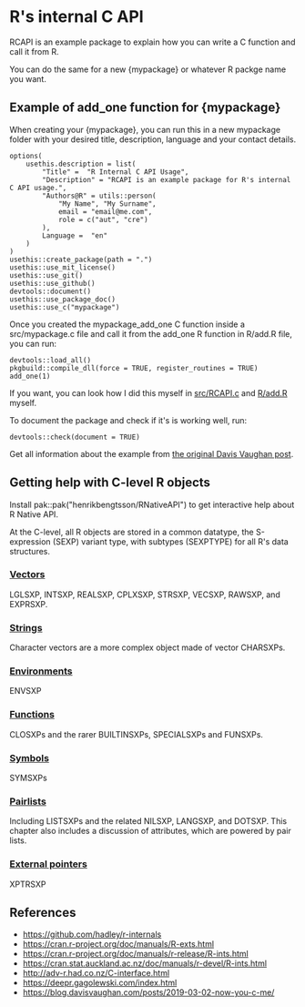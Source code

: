 # R's internal C API

RCAPI is an example package to explain how you can write a C function and call it from R.

You can do the same for a new {mypackage} or whatever R packge name you want.

## Example of add_one function for {mypackage}

When creating your {mypackage}, you can run this in a new mypackage folder with your desired title, description, language and your contact details.

```         
options(
    usethis.description = list(
        "Title" =  "R Internal C API Usage",
        "Description" = "RCAPI is an example package for R's internal C API usage.",
        "Authors@R" = utils::person(
            "My Name", "My Surname",
            email = "email@me.com",
            role = c("aut", "cre")
        ),
        Language =  "en"
    )
)
usethis::create_package(path = ".")
usethis::use_mit_license()
usethis::use_git()
usethis::use_github()
devtools::document()
usethis::use_package_doc()
usethis::use_c("mypackage")
```

Once you created the mypackage_add_one C function inside a src/mypackage.c file and call it from the add_one R function in R/add.R file, you can run:

```         
devtools::load_all()
pkgbuild::compile_dll(force = TRUE, register_routines = TRUE)
add_one(1)
```

If you want, you can look how I did this myself in [src/RCAPI.c](src/RCAPI.c) and [R/add.R](R/add.R) myself.

To document the package and check if it's is working well, run:

```         
devtools::check(document = TRUE)
```

Get all information about the example from [the original Davis Vaughan post](https://blog.davisvaughan.com/posts/2019-03-02-now-you-c-me/).

## Getting help with C-level R objects

Install pak::pak("henrikbengtsson/RNativeAPI") to get interactive help about R Native API.

At the C-level, all R objects are stored in a common datatype, the S-expression (SEXP) variant type, with subtypes (SEXPTYPE) for all R's data structures.

### [Vectors](https://github.com/hadley/r-internals/blob/master/vectors.md)

LGLSXP, INTSXP, REALSXP, CPLXSXP, STRSXP, VECSXP, RAWSXP, and EXPRSXP.

### [Strings](https://github.com/hadley/r-internals/blob/master/strings.md)

Character vectors are a more complex object made of vector CHARSXPs.

### [Environments](https://github.com/hadley/r-internals/blob/master/environments.md)

ENVSXP

### [Functions](https://github.com/hadley/r-internals/blob/master/functions.md)

CLOSXPs and the rarer BUILTINSXPs, SPECIALSXPs and FUNSXPs.

### [Symbols](https://github.com/hadley/r-internals/blob/master/symbols.md)

SYMSXPs

### [Pairlists](https://github.com/hadley/r-internals/blob/master/pairlists.md)

Including LISTSXPs and the related NILSXP, LANGSXP, and DOTSXP. This chapter also includes a discussion of attributes, which are powered by pair lists.

### [External pointers](https://github.com/hadley/r-internals/blob/master/external-pointers.md)

XPTRSXP

## References

* https://github.com/hadley/r-internals
* https://cran.r-project.org/doc/manuals/R-exts.html 
* https://cran.r-project.org/doc/manuals/r-release/R-ints.html 
* https://cran.stat.auckland.ac.nz/doc/manuals/r-devel/R-ints.html 
* http://adv-r.had.co.nz/C-interface.html 
* https://deepr.gagolewski.com/index.html 
* https://blog.davisvaughan.com/posts/2019-03-02-now-you-c-me/